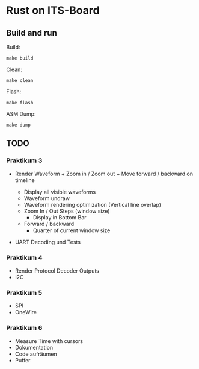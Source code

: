 # Rust on ITS-Board

## Build and run

Build:

`make build`

Clean:

`make clean`

Flash:

`make flash`

ASM Dump:

`make dump`

## TODO

### Praktikum 3
- Render Waveform + Zoom in / Zoom out + Move forward / backward on timeline
	- Display all visible waveforms
	- Waveform undraw
	- Waveform rendering optimization (Vertical line overlap)
	- Zoom In / Out Steps (window size)
		- Display in Bottom Bar
	- Forward / backward
		- Quarter of current window size

- UART Decoding und Tests

### Praktikum 4
- Render Protocol Decoder Outputs
- I2C

### Praktikum 5
- SPI
- OneWire

### Praktikum 6
- Measure Time with cursors
- Dokumentation
- Code aufräumen
- Puffer
